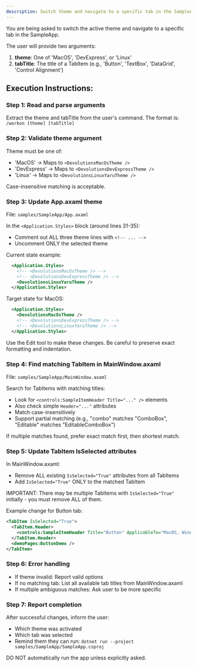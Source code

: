 ```yaml
---
description: Switch theme and navigate to a specific tab in the SampleApp
---
```


You are being asked to switch the active theme and navigate to a specific tab in the SampleApp.

The user will provide two arguments:
1. **theme**: One of 'MacOS', 'DevExpress', or 'Linux'
2. **tabTitle**: The title of a TabItem (e.g., 'Button', 'TextBox', 'DataGrid', 'Control Alignment')

## Execution Instructions:

### Step 1: Read and parse arguments
Extract the theme and tabTitle from the user's command. The format is: `/workon [theme] [tabTitle]`

### Step 2: Validate theme argument
Theme must be one of:
- 'MacOS' → Maps to `<DevolutionsMacOsTheme />`
- 'DevExpress' → Maps to `<DevolutionsDevExpressTheme />`
- 'Linux' → Maps to `<DevolutionsLinuxYaruTheme />`

Case-insensitive matching is acceptable.

### Step 3: Update App.axaml theme
File: `samples/SampleApp/App.axaml`

In the `<Application.Styles>` block (around lines 31-35):
- Comment out ALL three theme lines with `<!-- ... -->`
- Uncomment ONLY the selected theme

Current state example:
```xml
  <Application.Styles>
    <!-- <DevolutionsMacOsTheme /> -->
    <!-- <DevolutionsDevExpressTheme /> -->
    <DevolutionsLinuxYaruTheme />
  </Application.Styles>
```

Target state for MacOS:
```xml
  <Application.Styles>
    <DevolutionsMacOsTheme />
    <!-- <DevolutionsDevExpressTheme /> -->
    <!-- <DevolutionsLinuxYaruTheme /> -->
  </Application.Styles>
```

Use the Edit tool to make these changes. Be careful to preserve exact formatting and indentation.

### Step 4: Find matching TabItem in MainWindow.axaml
File: `samples/SampleApp/MainWindow.axaml`

Search for TabItems with matching titles:
- Look for `<controls:SampleItemHeader Title="..." />` elements
- Also check simple `Header="..."` attributes
- Match case-insensitively
- Support partial matching (e.g., "combo" matches "ComboBox", "Editable" matches "EditableComboBox")

If multiple matches found, prefer exact match first, then shortest match.

### Step 5: Update TabItem IsSelected attributes
In MainWindow.axaml:
- Remove ALL existing `IsSelected="True"` attributes from all TabItems
- Add `IsSelected="True"` ONLY to the matched TabItem

IMPORTANT: There may be multiple TabItems with `IsSelected="True"` initially - you must remove ALL of them.

Example change for Button tab:
```xml
<TabItem IsSelected="True">
  <TabItem.Header>
    <controls:SampleItemHeader Title="Button" ApplicableTo="MacOS, Windows - DevExpress, Linux - Yaru" />
  </TabItem.Header>
  <demoPages:ButtonDemo />
</TabItem>
```

### Step 6: Error handling
- If theme invalid: Report valid options
- If no matching tab: List all available tab titles from MainWindow.axaml
- If multiple ambiguous matches: Ask user to be more specific

### Step 7: Report completion
After successful changes, inform the user:
- Which theme was activated
- Which tab was selected
- Remind them they can run: `dotnet run --project samples/SampleApp/SampleApp.csproj`

DO NOT automatically run the app unless explicitly asked.
